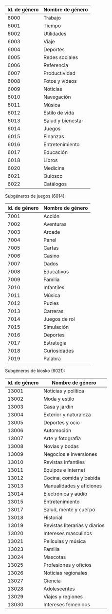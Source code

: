 |Id. de género|Nombre de género|
|---|---|
|6000|Trabajo|
|6001|Tiempo|
|6002|Utilidades|
|6003|Viaje|
|6004|Deportes|
|6005|Redes sociales|
|6006|Referencia|
|6007|Productividad|
|6008|Fotos y vídeos|
|6009|Noticias|
|6010|Navegación|
|6011|Música|
|6012|Estilo de vida|
|6013|Salud y bienestar|
|6014|Juegos|
|6015|Finanzas|
|6016|Entretenimiento|
|6017|Educación|
|6018|Libros|
|6020|Medicina|
|6021|Quiosco|
|6022|Catálogos|

Subgéneros de juegos (6014):

|Id. de género|Nombre de género|
|---|---|
|7001|Acción|
|7002|Aventuras|
|7003|Arcade|
|7004|Panel|
|7005|Cartas|
|7006|Casino|
|7007|Dados|
|7008|Educativos|
|7009|Familia|
|7010|Infantiles|
|7011|Música|
|7012|Puzles|
|7013|Carreras|
|7014|Juegos de rol|
|7015|Simulación|
|7016|Deportes|
|7017|Estrategia|
|7018|Curiosidades|
|7019|Palabra|

Subgéneros de kiosko (6021):

|Id. de género|Nombre de género|
|---|---|
|13001|Noticias y política|
|13002|Moda y estilo|
|13003|Casa y jardín|
|13004|Exterior y naturaleza|
|13005|Deportes y ocio|
|13006|Automoción|
|13007|Arte y fotografía|
|13008|Novias y bodas|
|13009|Negocios e inversiones|
|13010|Revistas infantiles|
|13011|Equipos e Internet|
|13012|Cocina, comida y bebida|
|13013|Manualidades y aficiones|
|13014|Electrónica y audio|
|13015|Entretenimiento|
|13017|Salud, mente y cuerpo|
|13018|Historial|
|13019|Revistas literarias y diarios|
|13020|Intereses masculinos|
|13021|Películas y música|
|13023|Familia|
|13024|Mascotas|
|13025|Profesiones y oficios|
|13026|Noticias regionales|
|13027|Ciencia|
|13028|Adolescentes|
|13029|Viajes y regiones|
|13030|Intereses femeninos|

